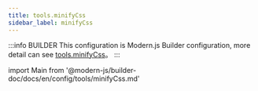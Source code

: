 ```yaml
---
title: tools.minifyCss
sidebar_label: minifyCss
---
```


:::info BUILDER
This configuration is Modern.js Builder configuration, more detail can see [tools.minifyCss](https://modernjs.dev/builder/en/api/config-tools.html#tools-minifycss)。
:::

import Main from '@modern-js/builder-doc/docs/en/config/tools/minifyCss.md'

<Main />
